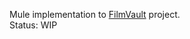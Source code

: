 Mule implementation to <a href="https://github.com/dwydm/FilmVault" target="_blank">FilmVault</a> project.</br>
Status: WIP
